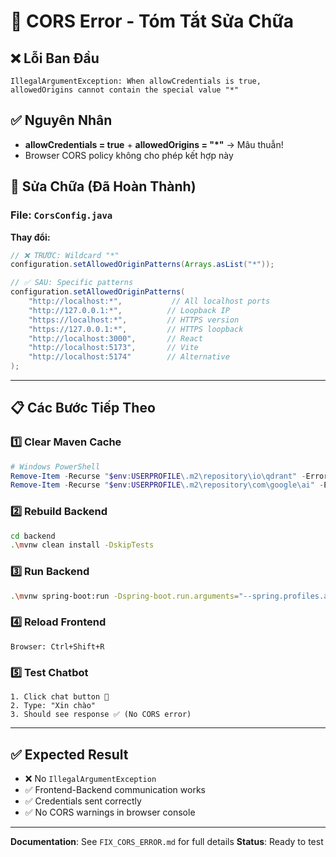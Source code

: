 # 🎯 CORS Error - Tóm Tắt Sửa Chữa

## ❌ Lỗi Ban Đầu
```
IllegalArgumentException: When allowCredentials is true, 
allowedOrigins cannot contain the special value "*"
```

## ✅ Nguyên Nhân
- **allowCredentials = true** + **allowedOrigins = "*"** → Mâu thuẫn!
- Browser CORS policy không cho phép kết hợp này

## 🔧 Sửa Chữa (Đã Hoàn Thành)

### File: `CorsConfig.java`

**Thay đổi:**
```java
// ❌ TRƯỚC: Wildcard "*"
configuration.setAllowedOriginPatterns(Arrays.asList("*"));

// ✅ SAU: Specific patterns
configuration.setAllowedOriginPatterns(
    "http://localhost:*",           // All localhost ports
    "http://127.0.0.1:*",          // Loopback IP
    "https://localhost:*",         // HTTPS version  
    "https://127.0.0.1:*",         // HTTPS loopback
    "http://localhost:3000",       // React
    "http://localhost:5173",       // Vite
    "http://localhost:5174"        // Alternative
);
```

---

## 📋 Các Bước Tiếp Theo

### 1️⃣ Clear Maven Cache
```powershell
# Windows PowerShell
Remove-Item -Recurse "$env:USERPROFILE\.m2\repository\io\qdrant" -ErrorAction SilentlyContinue
Remove-Item -Recurse "$env:USERPROFILE\.m2\repository\com\google\ai" -ErrorAction SilentlyContinue
```

### 2️⃣ Rebuild Backend
```bash
cd backend
.\mvnw clean install -DskipTests
```

### 3️⃣ Run Backend
```bash
.\mvnw spring-boot:run -Dspring-boot.run.arguments="--spring.profiles.active=dev"
```

### 4️⃣ Reload Frontend
```
Browser: Ctrl+Shift+R
```

### 5️⃣ Test Chatbot
```
1. Click chat button 💬
2. Type: "Xin chào"
3. Should see response ✅ (No CORS error)
```

---

## ✅ Expected Result
- ❌ No `IllegalArgumentException`
- ✅ Frontend-Backend communication works
- ✅ Credentials sent correctly
- ✅ No CORS warnings in browser console

---

**Documentation**: See `FIX_CORS_ERROR.md` for full details
**Status**: Ready to test
